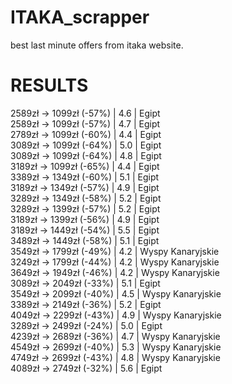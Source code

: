 # ITAKA_scrapper
best last minute offers from itaka website. 

# RESULTS
2589zł -> 1099zł  (-57%)  |  4.6  |  Egipt\
2589zł -> 1099zł  (-57%)  |  4.7  |  Egipt\
2789zł -> 1099zł  (-60%)  |  4.4  |  Egipt\
3089zł -> 1099zł  (-64%)  |  5.0  |  Egipt\
3089zł -> 1099zł  (-64%)  |  4.8  |  Egipt\
3189zł -> 1099zł  (-65%)  |  4.4  |  Egipt\
3389zł -> 1349zł  (-60%)  |  5.1  |  Egipt\
3189zł -> 1349zł  (-57%)  |  4.9  |  Egipt\
3289zł -> 1349zł  (-58%)  |  5.2  |  Egipt\
3289zł -> 1399zł  (-57%)  |  5.2  |  Egipt\
3189zł -> 1399zł  (-56%)  |  4.9  |  Egipt\
3189zł -> 1449zł  (-54%)  |  5.5  |  Egipt\
3489zł -> 1449zł  (-58%)  |  5.1  |  Egipt\
3549zł -> 1799zł  (-49%)  |  4.2  |  Wyspy Kanaryjskie\
3249zł -> 1799zł  (-44%)  |  4.2  |  Wyspy Kanaryjskie\
3649zł -> 1949zł  (-46%)  |  4.2  |  Wyspy Kanaryjskie\
3089zł -> 2049zł  (-33%)  |  5.1  |  Egipt\
3549zł -> 2099zł  (-40%)  |  4.5  |  Wyspy Kanaryjskie\
3389zł -> 2149zł  (-36%)  |  5.2  |  Egipt\
4049zł -> 2299zł  (-43%)  |  4.9  |  Wyspy Kanaryjskie\
3289zł -> 2499zł  (-24%)  |  5.0  |  Egipt\
4239zł -> 2689zł  (-36%)  |  4.7  |  Wyspy Kanaryjskie\
4549zł -> 2699zł  (-40%)  |  5.3  |  Wyspy Kanaryjskie\
4749zł -> 2699zł  (-43%)  |  4.8  |  Wyspy Kanaryjskie\
4089zł -> 2749zł  (-32%)  |  5.6  |  Egipt
